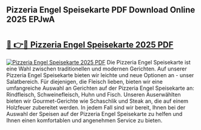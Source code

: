 ## Pizzeria Engel Speisekarte PDF Download Online 2025 EPJwA

# <h2><a href="http://gc61wri.nevu.top/?p=Pizzeria+Engel+Speisekarte">🔗 👉🔴 Pizzeria Engel Speisekarte 2025 PDF</a></h2>

[![Pizzeria Engel Speisekarte 2025 PDF](https://i.imgur.com/dBaPXMq.png)](http://gc61wri.nevu.top/?p=Pizzeria+Engel+Speisekarte)
Die Pizzeria Engel Speisekarte ist eine Wahl zwischen traditionellen und modernen Gerichten. Auf unserer Pizzeria Engel Speisekarte bieten wir leichte und neue Optionen an - unser Salatbereich. Für diejenigen, die Fleisch lieben, bieten wir eine umfangreiche Auswahl an Gerichten auf der Pizzeria Engel Speisekarte an: Rindfleisch, Schweinefleisch, Huhn und Fisch. Unseren Auserwählten bieten wir Gourmet-Gerichte wie Schaschlik und Steak an, die auf einem Holzfeuer zubereitet werden. In jedem Fall sind wir bereit, Ihnen bei der Auswahl der Speisen auf der Pizzeria Engel Speisekarte zu helfen und Ihnen einen komfortablen und angenehmen Service zu bieten.
